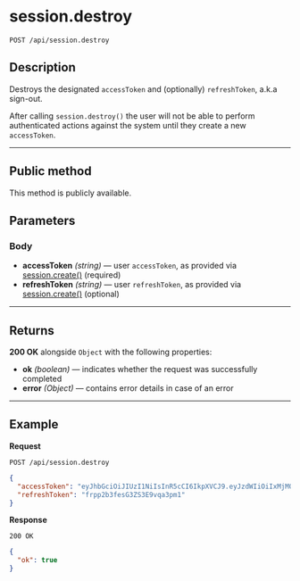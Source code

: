 # session.destroy

`POST /api/session.destroy`

## Description

Destroys the designated `accessToken` and (optionally) `refreshToken`, a.k.a sign-out.

After calling `session.destroy()` the user will not be able to perform authenticated actions against the system until they create a new `accessToken`.

---

## Public method

This method is publicly available.

## Parameters

### Body

- **accessToken** _(string)_ — user `accessToken`, as provided via [session.create()](./session.create.md) (required)
- **refreshToken** _(string)_ — user `refreshToken`, as provided via [session.create()](./session.create.md) (optional)

---

## Returns

**200 OK** alongside `Object` with the following properties:

- **ok** _(boolean)_ — indicates whether the request was successfully completed
- **error** _(Object)_ — contains error details in case of an error

---

## Example

**Request**

```
POST /api/session.destroy
```

```json
{
  "accessToken": "eyJhbGciOiJIUzI1NiIsInR5cCI6IkpXVCJ9.eyJzdWIiOiIxMjM0NTY3ODkwIiwibmFtZSI6IkpvaG4gRG9lIiwiYWRtaW4iOnRydWV9.TJVA95OrM7E2cBab30RMHrHDcEfxjoYZgeFONFh7HgQ",
  "refreshToken": "frpp2b3fesG3ZS3E9vqa3pm1"
}
```

**Response**

`200 OK`

```json
{
  "ok": true
}
```
